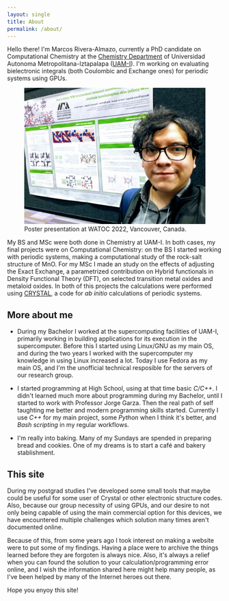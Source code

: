 ```yaml
---
layout: single
title: About
permalink: /about/
---
```


Hello there! I'm Marcos Rivera-Almazo, currently a PhD candidate on Computational Chemistry at the [Chemistry Department](http://quimica.izt.uam.mx/) of Universidad Autonoma Metropolitana-Iztapalapa ([UAM-I](http://www.iztapalapa.uam.mx/)). I'm working on evaluating bielectronic integrals (both Coulombic and Exchange ones) for periodic systems using GPUs.

<figure>
    <a href="/images/watocYo.jpg"><img src="/images/watocYo.jpg"></a>
    <figcaption>Poster presentation at WATOC 2022, Vancouver, Canada.</figcaption>
</figure>

My BS and MSc were both done in Chemistry at UAM-I. In both cases, my final projects were on Computational Chemistry: on the BS I started working with periodic systems, making a computational study of the rock-salt structure of MnO. For my MSc I made an study on the effects of adjusting the Exact Exchange, a parametrized contribution on Hybrid functionals in Density Functional Theory (DFT), on selected transition metal oxides and metaloid oxides. In both of this projects the calculations were performed using [CRYSTAL](https://www.crystal.unito.it/), a code for *ab initio* calculations of periodic systems.

## More about me

* During my Bachelor I worked at the supercomputing facilities of UAM-I, primarily working in building applications for its execution in the supercomputer. Before this I started using Linux/GNU as my main OS, and during the two years I worked with the supercomputer my knowledge in using Linux increased a lot. Today I use Fedora as my main OS, and I'm the unofficial technical resposible for the servers of our research group.

* I started programming at High School, using at that time basic *C/C++*. I didn't learned much more about programming during my Bachelor, until I started to work with Professor Jorge Garza. Then the real path of self taughting me better and modern programming skills started. Currently I use *C++* for my main project, some *Python* when I think it's better, and *Bash scripting* in my regular workflows.

* I'm really into baking. Many of my Sundays are spended in preparing bread and cookies. One of my dreams is to start a café and bakery stablishment. 

## This site

During my postgrad studies I've developed some small tools that maybe could be useful for some user of Crystal or other electronic structure codes. Also, because our group necessity of using GPUs, and our desire to not only being capable of using the main commercial option for this devices, we have encountered multiple challenges which solution many times aren't documented online. 

Because of this, from some years ago I took interest on making a website were to put some of my findings. Having a place were to archive the things learned before they are forgoten is always nice. Also, it's always a relief when you can found the solution to your calculation/programming error online, and I wish the information shared here might help many people, as I've been helped by many of the Internet heroes out there.

Hope you enyoy this site! 

